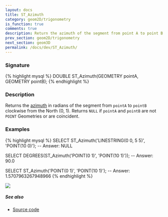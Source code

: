 ```yaml
---
layout: docs
title: ST_Azimuth
category: geom2D/trigonometry
is_function: true
comments: true
description: Return the azimuth of the segment from point A to point B
prev_section: geom2D/trigonometry
next_section: geom3D
permalink: /docs/dev/ST_Azimuth/
---
```


### Signature

{% highlight mysql %}
DOUBLE ST_Azimuth(GEOMETRY pointA, GEOMETRY pointB);
{% endhighlight %}

### Description

Returns the [azimuth][wiki] in radians of the segment from `pointA` to
`pointB` clockwise from the North (0, 1).
Returns `NULL` if `pointA` and `pointB` are not `POINT` Geometries
or are coincident.

### Examples

{% highlight mysql %}
SELECT ST_Azimuth('LINESTRING(0 0, 5 5)', 'POINT(10 0)');
-- Answer: NULL

SELECT DEGREES(ST_Azimuth('POINT(0 1)', 'POINT(10 1)'));
-- Answer: 90.0

SELECT ST_Azimuth('POINT(0 1)', 'POINT(10 1)');
-- Answer: 1.5707963267948966
{% endhighlight %}

<img class="displayed" src="../ST_Azimuth_1.png"/>

##### See also

* <a href="https://github.com/irstv/H2GIS/blob/master/h2spatial-ext/src/main/java/org/h2gis/h2spatialext/function/spatial/trigonometry/ST_Azimuth.java" target="_blank">Source code</a>

[wiki]: http://en.wikipedia.org/wiki/Azimuth

